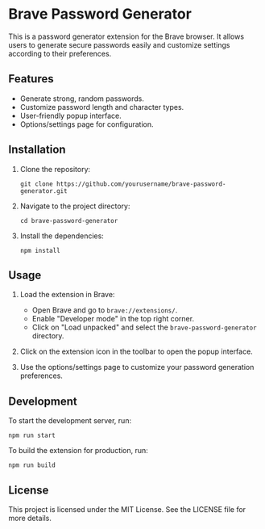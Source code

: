 # Brave Password Generator

This is a password generator extension for the Brave browser. It allows users to generate secure passwords easily and customize settings according to their preferences.

## Features

- Generate strong, random passwords.
- Customize password length and character types.
- User-friendly popup interface.
- Options/settings page for configuration.

## Installation

1. Clone the repository:
   ```
   git clone https://github.com/yourusername/brave-password-generator.git
   ```
2. Navigate to the project directory:
   ```
   cd brave-password-generator
   ```
3. Install the dependencies:
   ```
   npm install
   ```

## Usage

1. Load the extension in Brave:
   - Open Brave and go to `brave://extensions/`.
   - Enable "Developer mode" in the top right corner.
   - Click on "Load unpacked" and select the `brave-password-generator` directory.

2. Click on the extension icon in the toolbar to open the popup interface.

3. Use the options/settings page to customize your password generation preferences.

## Development

To start the development server, run:
```
npm run start
```

To build the extension for production, run:
```
npm run build
```

## License

This project is licensed under the MIT License. See the LICENSE file for more details.